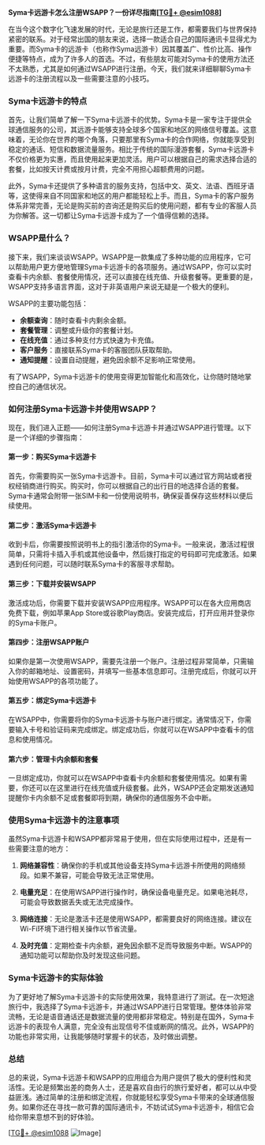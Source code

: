 **Syma卡远游卡怎么注册WSAPP？一份详尽指南[[TG💪+ @esim1088](https://t.me/s/esim1088)]**

在当今这个数字化飞速发展的时代，无论是旅行还是工作，都需要我们与世界保持紧密的联系。对于经常出国的朋友来说，选择一款适合自己的国际通讯卡显得尤为重要。而Syma卡的远游卡（也称作Syma远游卡）因其覆盖广、性价比高、操作便捷等特点，成为了许多人的首选。不过，有些朋友可能对Syma卡的使用方法还不太熟悉，尤其是如何通过WSAPP进行注册。今天，我们就来详细聊聊Syma卡远游卡的注册流程以及一些需要注意的小技巧。

### Syma卡远游卡的特点

首先，让我们简单了解一下Syma卡远游卡的优势。Syma卡是一家专注于提供全球通信服务的公司，其远游卡能够支持全球多个国家和地区的网络信号覆盖。这意味着，无论你在世界的哪个角落，只要那里有Syma卡的合作网络，你就能享受到稳定的通话、短信和数据流量服务。相比于传统的国际漫游套餐，Syma卡远游卡不仅价格更为实惠，而且使用起来更加灵活。用户可以根据自己的需求选择合适的套餐，比如按天计费或按月计费，完全不用担心超额费用的问题。

此外，Syma卡还提供了多种语言的服务支持，包括中文、英文、法语、西班牙语等，这使得来自不同国家和地区的用户都能轻松上手。而且，Syma卡的客户服务体系非常完善，无论是购买前的咨询还是购买后的使用问题，都有专业的客服人员为你解答。这一切都让Syma卡远游卡成为了一个值得信赖的选择。

### WSAPP是什么？

接下来，我们来谈谈WSAPP。WSAPP是一款集成了多种功能的应用程序，它可以帮助用户更方便地管理Syma卡远游卡的各项服务。通过WSAPP，你可以实时查看卡内余额、套餐使用情况，还可以直接在线充值、升级套餐等。更重要的是，WSAPP支持多语言界面，这对于非英语用户来说无疑是一个极大的便利。

WSAPP的主要功能包括：
- **余额查询**：随时查看卡内剩余金额。
- **套餐管理**：调整或升级你的套餐计划。
- **在线充值**：通过多种支付方式快速为卡充值。
- **客户服务**：直接联系Syma卡的客服团队获取帮助。
- **通知提醒**：设置自动提醒，避免因余额不足影响正常使用。

有了WSAPP，Syma卡远游卡的使用变得更加智能化和高效化，让你随时随地掌控自己的通信状况。

### 如何注册Syma卡远游卡并使用WSAPP？

现在，我们进入正题——如何注册Syma卡远游卡并通过WSAPP进行管理。以下是一个详细的步骤指南：

#### 第一步：购买Syma卡远游卡

首先，你需要购买一张Syma卡远游卡。目前，Syma卡可以通过官方网站或者授权经销商进行购买。购买时，你可以根据自己的出行目的地选择合适的套餐。Syma卡通常会附带一张SIM卡和一份使用说明书，确保妥善保存这些材料以便后续使用。

#### 第二步：激活Syma卡远游卡

收到卡后，你需要按照说明书上的指引激活你的Syma卡。一般来说，激活过程很简单，只需将卡插入手机或其他设备中，然后拨打指定的号码即可完成激活。如果遇到任何问题，可以随时联系Syma卡的客服寻求帮助。

#### 第三步：下载并安装WSAPP

激活成功后，你需要下载并安装WSAPP应用程序。WSAPP可以在各大应用商店免费下载，例如苹果App Store或谷歌Play商店。安装完成后，打开应用并登录你的Syma卡账户。

#### 第四步：注册WSAPP账户

如果你是第一次使用WSAPP，需要先注册一个账户。注册过程非常简单，只需输入你的邮箱地址、设置密码，并填写一些基本信息即可。注册完成后，你就可以开始使用WSAPP的各项功能了。

#### 第五步：绑定Syma卡远游卡

在WSAPP中，你需要将你的Syma卡远游卡与账户进行绑定。通常情况下，你需要输入卡号和验证码来完成绑定。绑定成功后，你就可以在WSAPP中查看卡的信息和使用情况。

#### 第六步：管理卡内余额和套餐

一旦绑定成功，你就可以在WSAPP中查看卡内余额和套餐使用情况。如果有需要，你还可以在这里进行在线充值或升级套餐。此外，WSAPP还会定期发送通知提醒你卡内余额不足或套餐即将到期，确保你的通信服务不会中断。

### 使用Syma卡远游卡的注意事项

虽然Syma卡远游卡和WSAPP都非常易于使用，但在实际使用过程中，还是有一些需要注意的地方：

1. **网络兼容性**：确保你的手机或其他设备支持Syma卡远游卡所使用的网络频段。如果不兼容，可能会导致无法正常使用。
   
2. **电量充足**：在使用WSAPP进行操作时，确保设备电量充足。如果电池耗尽，可能会导致数据丢失或无法完成操作。

3. **网络连接**：无论是激活卡还是使用WSAPP，都需要良好的网络连接。建议在Wi-Fi环境下进行相关操作以节省流量。

4. **及时充值**：定期检查卡内余额，避免因余额不足而导致服务中断。WSAPP的通知功能可以帮助你及时发现这些问题。

### Syma卡远游卡的实际体验

为了更好地了解Syma卡远游卡的实际使用效果，我特意进行了测试。在一次短途旅行中，我选择了Syma卡远游卡，并通过WSAPP进行日常管理。整体体验非常流畅，无论是语音通话还是数据流量的使用都非常稳定。特别是在国外，Syma卡远游卡的表现令人满意，完全没有出现信号不佳或断网的情况。此外，WSAPP的功能也非常实用，让我能够随时掌握卡的状态，及时做出调整。

### 总结

总的来说，Syma卡远游卡和WSAPP的应用组合为用户提供了极大的便利性和灵活性。无论是频繁出差的商务人士，还是喜欢自由行的旅行爱好者，都可以从中受益匪浅。通过简单的注册和绑定流程，你就能轻松享受Syma卡带来的全球通信服务。如果你还在寻找一款可靠的国际通讯卡，不妨试试Syma卡远游卡，相信它会给你带来意想不到的好体验。

[[TG💪+ @esim1088](https://t.me/s/esim1088) ![Image](https://i.postimg.cc/4NQfJmqS/Snipaste-2025-05-13-00-14-12.png)]